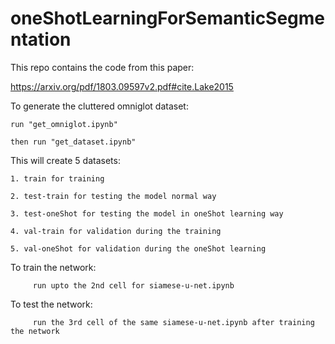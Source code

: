 # oneShotLearningForSemanticSegmentation

This repo contains the code from this paper:
  
  https://arxiv.org/pdf/1803.09597v2.pdf#cite.Lake2015

To generate the cluttered omniglot dataset:
  
    run "get_omniglot.ipynb" 
  
    then run "get_dataset.ipynb"
  
  This will create 5 datasets:
  
    1. train for training
    
    2. test-train for testing the model normal way
    
    3. test-oneShot for testing the model in oneShot learning way
    
    4. val-train for validation during the training
    
    5. val-oneShot for validation during the oneShot learning
    
  To train the network:
  
         run upto the 2nd cell for siamese-u-net.ipynb
      
  To test the network:
  
         run the 3rd cell of the same siamese-u-net.ipynb after training the network
         
  
